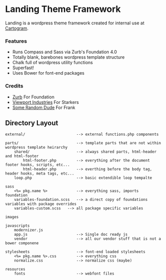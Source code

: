 Landing Theme Framework
=======================

Landing is a wordpress theme framework created for internal use at [Cartogram](https://www.studiocartogram.com).

### Features

* Runs Compass and Sass via Zurb's Foundation 4.0
* Totally blank, barebones wordpress template structure
* Chalk full of wordpress utility functions
* Superfast!
* Uses Bower for font-end packages

### Credits

* [Zurb](http://www.zurb.com) For Foundation
* [Viewport Industries](http://viewportindustries.com/) For Starkers
* [Some Random Dude](http://somerandomdude.com) For Frank


## Directory Layout

	external/						--> external functions.php components
	
	parts/							--> template parts that are not within wordpress template heirarchy
		shared/						--> always shared parts, html-header and html-footer
			html-footer.php 		--> everything after the document footer hooks, scripts, etc...
			html-header.php 		--> everthing before the body tag, header hooks, meta tags, etc...
		loop.php 					--> basic extendible loop tempalte
	
	sass
		<%= pkg.name %> 			--> everything sass, imports foundation
		variables-foundation.scss	--> a direct copy of foundations variables with package overrides
		variables-custom.scss	--> all package specific variables

	images
	
	javascripts
		modernizer.js
		app.js 						--> Single doc ready js
		vendor						--> all our vendor stuff that is not a bower componene
	
	stylesheets						--> font-end loaded stylesheets
		<%= pkg.name %>.css			--> everything css
		normalize.css				--> normalize css (maybe)

	resources
		fonts						--> webfont files